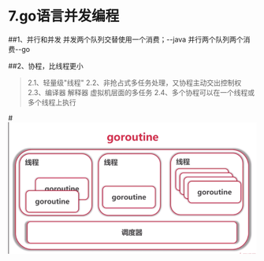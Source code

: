# 7.go语言并发编程

##1、并行和并发
     并发两个队列交替使用一个消费；--java
     并行两个队列两个消费--go
     
##2、协程，比线程更小
>2.1、轻量级"线程"
>2.2、非抢占式多任务处理，又协程主动交出控制权
>2.3、编译器 解释器 虚拟机层面的多任务
>2.4、多个协程可以在一个线程或多个线程上执行

#![goroutine](/assets/goroutine.png)